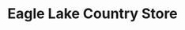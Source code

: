 ---
title: "Eagle Lake Country Store"
url: /south-river/eagle-lake-country-store/
shop: Lebensmittel
---